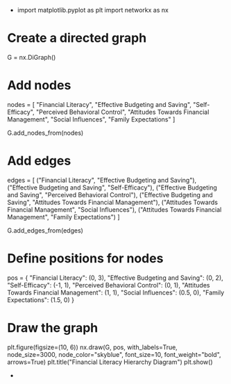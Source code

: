 - import matplotlib.pyplot as plt
import networkx as nx

# Create a directed graph
G = nx.DiGraph()

# Add nodes
nodes = [
    "Financial Literacy", "Effective Budgeting and Saving", "Self-Efficacy",
    "Perceived Behavioral Control", "Attitudes Towards Financial Management",
    "Social Influences", "Family Expectations"
]

G.add_nodes_from(nodes)

# Add edges
edges = [
    ("Financial Literacy", "Effective Budgeting and Saving"),
    ("Effective Budgeting and Saving", "Self-Efficacy"),
    ("Effective Budgeting and Saving", "Perceived Behavioral Control"),
    ("Effective Budgeting and Saving", "Attitudes Towards Financial Management"),
    ("Attitudes Towards Financial Management", "Social Influences"),
    ("Attitudes Towards Financial Management", "Family Expectations")
]

G.add_edges_from(edges)

# Define positions for nodes
pos = {
    "Financial Literacy": (0, 3),
    "Effective Budgeting and Saving": (0, 2),
    "Self-Efficacy": (-1, 1),
    "Perceived Behavioral Control": (0, 1),
    "Attitudes Towards Financial Management": (1, 1),
    "Social Influences": (0.5, 0),
    "Family Expectations": (1.5, 0)
}

# Draw the graph
plt.figure(figsize=(10, 6))
nx.draw(G, pos, with_labels=True, node_size=3000, node_color="skyblue", font_size=10, font_weight="bold", arrows=True)
plt.title("Financial Literacy Hierarchy Diagram")
plt.show()

-
